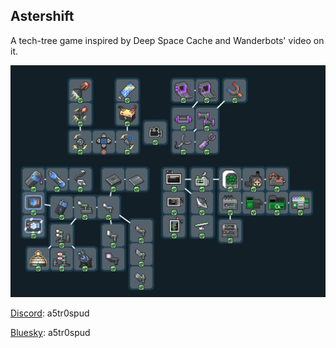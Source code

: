 ## Astershift

A tech-tree game inspired by Deep Space Cache and Wanderbots' video on it.

![Image of v10 Tech Tree](/image.png "Image of the tech tree as of indev build 10.")

[Discord](https://discord.gg/StBXkB86aT): a5tr0spud

[Bluesky](a5tr0spud.bsky.social): a5tr0spud
